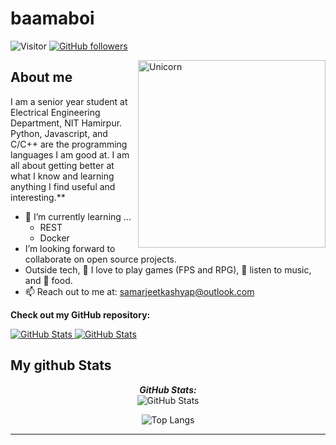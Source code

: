 # baamaboi 
![Visitor](https://visitor-badge.laobi.icu/badge?page_id=baamaboi.repoName) [![GitHub followers](https://img.shields.io/github/followers/baamaboi.svg?style=social&label=Follow)](https://github.com/baamaboi?tab=followers)<br/>


<img align="right" width=300px alt="Unicorn" src="https://media.tenor.com/I3RjM4xQO0kAAAAi/monitors-typing.gif" />

## About me

I am a senior year student at Electrical Engineering Department, NIT Hamirpur. Python, Javascript, and C/C++ are the programming languages I am good at. I am all about getting better at what I know and learning anything I find useful and interesting.**
- 🌱 I’m currently learning ...
  - REST
  - Docker
-  I’m looking forward to collaborate on open source projects.
- Outside tech, 📖 I love to play games (FPS and RPG), 🎵 listen to music, and 🍤  food.
- 📫 Reach out to me at: <a href="mailto:samarjeetkashyap@outlook.com">samarjeetkashyap@outlook.com</a>

__Check out my GitHub repository:__

<div>
  <p>
    <a href="https://github.com/baamaboi/nith-results.git">
      <img src="https://github-readme-stats.vercel.app/api/pin/?username=baamaboi&repo=nith-results" alt="GitHub Stats" />
    </a>
    <a href="https://github.com/baamaboi/Electrothon.git">
      <img src="https://github-readme-stats.vercel.app/api/pin/?username=baamaboi&repo=Electrothon" alt="GitHub Stats" />
    </a>
  </p>
</div>


<h2>My github Stats</h2>
<center>
<div>
<!--   <p>
    <b><em>Now listening to:</em></b> <br/>
    <img src="https://spotify-github-profile.vercel.app/api/view?uid=baamaboi&cover_image=true&theme=novatorem" alt="Now Listenting to" />
  </p> -->
  
  <p>
  <b><em>GitHub Stats:</em></b> <br/>
    <img src="https://github-readme-streak-stats.herokuapp.com/?user=baamaboi" alt="GitHub Stats" />
    
![Top Langs](https://github-readme-stats.vercel.app/api/top-langs/?username=baamaboi&layout=compact)
  
</div>



</center>
<!--
![My github status](https://github-readme-stats.vercel.app/api?username=baamaboi&show_icons=true&include_all_commits=true)-->

---------------------------------------------------------------------------------------------------------------------